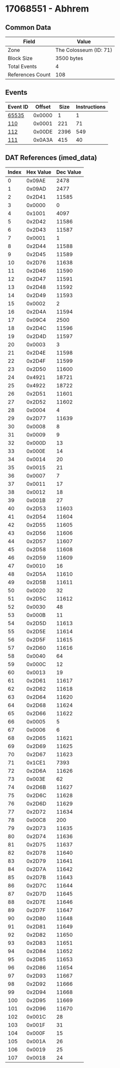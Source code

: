 # 17068551 - Abhrem

## Common Data

| Field            | Value                  |
|------------------|------------------------|
| Zone             | The Colosseum (ID: 71) |
| Block Size       | 3500 bytes             |
| Total Events     | 4                      |
| References Count | 108                    |

## Events

| Event ID            | Offset   |   Size |   Instructions |
|---------------------|----------|--------|----------------|
| [65535](./65535.md) | 0x0000   |      1 |              1 |
| [110](./110.md)     | 0x0001   |    221 |             71 |
| [112](./112.md)     | 0x00DE   |   2396 |            549 |
| [111](./111.md)     | 0x0A3A   |    415 |             40 |

## DAT References (imed_data)

|   Index | Hex Value   |   Dec Value |
|---------|-------------|-------------|
|       0 | 0x09AE      |        2478 |
|       1 | 0x09AD      |        2477 |
|       2 | 0x2D41      |       11585 |
|       3 | 0x0000      |           0 |
|       4 | 0x1001      |        4097 |
|       5 | 0x2D42      |       11586 |
|       6 | 0x2D43      |       11587 |
|       7 | 0x0001      |           1 |
|       8 | 0x2D44      |       11588 |
|       9 | 0x2D45      |       11589 |
|      10 | 0x2D76      |       11638 |
|      11 | 0x2D46      |       11590 |
|      12 | 0x2D47      |       11591 |
|      13 | 0x2D48      |       11592 |
|      14 | 0x2D49      |       11593 |
|      15 | 0x0002      |           2 |
|      16 | 0x2D4A      |       11594 |
|      17 | 0x09C4      |        2500 |
|      18 | 0x2D4C      |       11596 |
|      19 | 0x2D4D      |       11597 |
|      20 | 0x0003      |           3 |
|      21 | 0x2D4E      |       11598 |
|      22 | 0x2D4F      |       11599 |
|      23 | 0x2D50      |       11600 |
|      24 | 0x4921      |       18721 |
|      25 | 0x4922      |       18722 |
|      26 | 0x2D51      |       11601 |
|      27 | 0x2D52      |       11602 |
|      28 | 0x0004      |           4 |
|      29 | 0x2D77      |       11639 |
|      30 | 0x0008      |           8 |
|      31 | 0x0009      |           9 |
|      32 | 0x000D      |          13 |
|      33 | 0x000E      |          14 |
|      34 | 0x0014      |          20 |
|      35 | 0x0015      |          21 |
|      36 | 0x0007      |           7 |
|      37 | 0x0011      |          17 |
|      38 | 0x0012      |          18 |
|      39 | 0x001B      |          27 |
|      40 | 0x2D53      |       11603 |
|      41 | 0x2D54      |       11604 |
|      42 | 0x2D55      |       11605 |
|      43 | 0x2D56      |       11606 |
|      44 | 0x2D57      |       11607 |
|      45 | 0x2D58      |       11608 |
|      46 | 0x2D59      |       11609 |
|      47 | 0x0010      |          16 |
|      48 | 0x2D5A      |       11610 |
|      49 | 0x2D5B      |       11611 |
|      50 | 0x0020      |          32 |
|      51 | 0x2D5C      |       11612 |
|      52 | 0x0030      |          48 |
|      53 | 0x000B      |          11 |
|      54 | 0x2D5D      |       11613 |
|      55 | 0x2D5E      |       11614 |
|      56 | 0x2D5F      |       11615 |
|      57 | 0x2D60      |       11616 |
|      58 | 0x0040      |          64 |
|      59 | 0x000C      |          12 |
|      60 | 0x0013      |          19 |
|      61 | 0x2D61      |       11617 |
|      62 | 0x2D62      |       11618 |
|      63 | 0x2D64      |       11620 |
|      64 | 0x2D68      |       11624 |
|      65 | 0x2D66      |       11622 |
|      66 | 0x0005      |           5 |
|      67 | 0x0006      |           6 |
|      68 | 0x2D65      |       11621 |
|      69 | 0x2D69      |       11625 |
|      70 | 0x2D67      |       11623 |
|      71 | 0x1CE1      |        7393 |
|      72 | 0x2D6A      |       11626 |
|      73 | 0x003E      |          62 |
|      74 | 0x2D6B      |       11627 |
|      75 | 0x2D6C      |       11628 |
|      76 | 0x2D6D      |       11629 |
|      77 | 0x2D72      |       11634 |
|      78 | 0x00C8      |         200 |
|      79 | 0x2D73      |       11635 |
|      80 | 0x2D74      |       11636 |
|      81 | 0x2D75      |       11637 |
|      82 | 0x2D78      |       11640 |
|      83 | 0x2D79      |       11641 |
|      84 | 0x2D7A      |       11642 |
|      85 | 0x2D7B      |       11643 |
|      86 | 0x2D7C      |       11644 |
|      87 | 0x2D7D      |       11645 |
|      88 | 0x2D7E      |       11646 |
|      89 | 0x2D7F      |       11647 |
|      90 | 0x2D80      |       11648 |
|      91 | 0x2D81      |       11649 |
|      92 | 0x2D82      |       11650 |
|      93 | 0x2D83      |       11651 |
|      94 | 0x2D84      |       11652 |
|      95 | 0x2D85      |       11653 |
|      96 | 0x2D86      |       11654 |
|      97 | 0x2D93      |       11667 |
|      98 | 0x2D92      |       11666 |
|      99 | 0x2D94      |       11668 |
|     100 | 0x2D95      |       11669 |
|     101 | 0x2D96      |       11670 |
|     102 | 0x001C      |          28 |
|     103 | 0x001F      |          31 |
|     104 | 0x000F      |          15 |
|     105 | 0x001A      |          26 |
|     106 | 0x0019      |          25 |
|     107 | 0x0018      |          24 |
